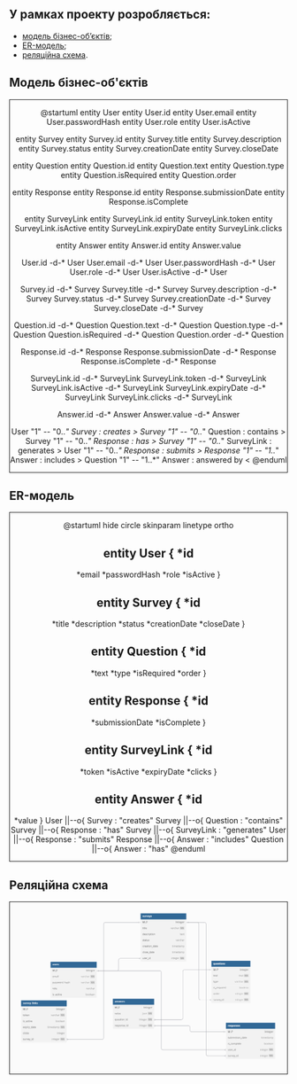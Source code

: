 ## У рамках проекту розробляється: 
- [модель бізнес-об’єктів](#модель-бізнес-об-єктів);
- [ER-модель](#er-модель);
- [реляційна схема](#реляціина-схема).


## Модель бізнес-об'єктів
<div style="text-align: center; margin: auto; border: 1px solid;">

@startuml
entity User
entity User.id
entity User.email
entity User.passwordHash
entity User.role
entity User.isActive

entity Survey
entity Survey.id
entity Survey.title
entity Survey.description
entity Survey.status
entity Survey.creationDate
entity Survey.closeDate

entity Question
entity Question.id
entity Question.text
entity Question.type
entity Question.isRequired
entity Question.order

entity Response
entity Response.id
entity Response.submissionDate
entity Response.isComplete

entity SurveyLink
entity SurveyLink.id
entity SurveyLink.token
entity SurveyLink.isActive
entity SurveyLink.expiryDate
entity SurveyLink.clicks

entity Answer
entity Answer.id
entity Answer.value

User.id     -d-* User
User.email  -d-* User
User.passwordHash -d-* User
User.role   -d-* User
User.isActive -d-* User

Survey.id          -d-* Survey
Survey.title       -d-* Survey
Survey.description -d-* Survey
Survey.status      -d-* Survey
Survey.creationDate -d-* Survey
Survey.closeDate   -d-* Survey

Question.id        -d-* Question
Question.text      -d-* Question
Question.type      -d-* Question
Question.isRequired -d-* Question
Question.order     -d-* Question

Response.id         -d-* Response
Response.submissionDate -d-* Response
Response.isComplete -d-* Response

SurveyLink.id      -d-* SurveyLink
SurveyLink.token   -d-* SurveyLink
SurveyLink.isActive -d-* SurveyLink
SurveyLink.expiryDate -d-* SurveyLink
SurveyLink.clicks  -d-* SurveyLink

Answer.id          -d-* Answer
Answer.value       -d-* Answer

User "1" -- "0..*" Survey : creates >
Survey "1" -- "0..*" Question : contains >
Survey "1" -- "0..*" Response : has >
Survey "1" -- "0..*" SurveyLink : generates >
User "1" -- "0..*" Response : submits >
Response "1" -- "1..*" Answer : includes >
Question "1" -- "1..*" Answer : answered by <
@enduml

</div>


## ER-модель
<div style="text-align: center; margin: auto; border: 1px solid;">

@startuml
hide circle
skinparam linetype ortho

entity User {
  *id
  --
  *email
  *passwordHash
  *role
  *isActive
}

entity Survey {
  *id
  --
  *title
  *description
  *status
  *creationDate
  *closeDate
}

entity Question {
  *id
  --
  *text
  *type
  *isRequired
  *order
}

entity Response {
  *id
  --
  *submissionDate
  *isComplete
}

entity SurveyLink {
  *id
  --
  *token
  *isActive
  *expiryDate
  *clicks
}

entity Answer {
  *id
  --
  *value
}
User ||--o{ Survey : "creates"
Survey ||--o{ Question : "contains"
Survey ||--o{ Response : "has"
Survey ||--o{ SurveyLink : "generates"
User ||--o{ Response : "submits"
Response ||--o{ Answer : "includes"
Question ||--o{ Answer : "has"
@enduml

</div>


## Реляційна схема
<div style="text-align: center; margin: auto; border: 1px solid;">
	<img src="./relational_schema.png">
</div>




